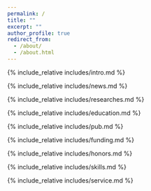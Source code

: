 ```yaml
---
permalink: /
title: ""
excerpt: ""
author_profile: true
redirect_from: 
  - /about/
  - /about.html
---
```


<span class='anchor' id='about-me'></span>
{% include_relative includes/intro.md %}

<span class='anchor' id='news'></span>
{% include_relative includes/news.md %}

<span class='anchor' id='-researches'></span>
{% include_relative includes/researches.md %}

<span class='anchor' id='-education'></span>
{% include_relative includes/education.md %}

<span class='anchor' id='-publications'></span>
{% include_relative includes/pub.md %}

<span class='anchor' id='-funding'></span>
{% include_relative includes/funding.md %}

<span class='anchor' id='-honors-and-awards'></span>
{% include_relative includes/honors.md %}

<span class='anchor' id='-skills'></span>
{% include_relative includes/skills.md %}

<span class='anchor' id='-service'></span>
{% include_relative includes/service.md %}
